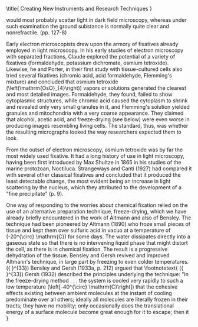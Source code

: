 \title{
Creating New Instruments and Research Techniques
}

would most probably scatter light in dark field microscopy, whereas under such examination the ground substance is normally quite clear and nonrefractile. (pp. 127-8)

Early electron microscopists drew upon the armory of fixatives already employed in light microscopy. In his early studies of electron microscopy with separated fractions, Claude explored the potential of a variety of fixatives (formaldehyde, potassium dichromate, osmium tetroxide). Likewise, he and Porter, in their first study with tissue-cultured cells also tried several fixatives (chromic acid, acid formaldehyde, Flemming's mixture) and concluded that osmium tetroxide \(\left(\mathrm{OsO}_{4}\right)\) vapors or solutions generated the clearest and most detailed images. Formaldehyde, they found, failed to show cytoplasmic structures, while chromic acid caused the cytoplasm to shrink and revealed only very small granules in it, and Flemming's solution yielded granules and mitochondria with a very coarse appearance. They claimed that alcohol, acetic acid, and freeze-drying (see below) were even worse in producing images resembling living cells. The standard, thus, was whether the resulting micrographs looked the way researchers expected them to look.

From the outset of electron microscopy, osmium tetroxide was by far the most widely used fixative. It had a long history of use in light microscopy, having been first introduced by Max Shultze in 1865 in his studies of the marine protozoan, Noctiluca. Strangeways and Canti (1927) had compared it with several other classical fixatives and concluded that it produced the least detectable change, the most evident being an increase in light scattering by the nucleus, which they attributed to the development of a "fine precipitate" (p. 9).

One way of responding to the worries about chemical fixation relied on the use of an alternative preparation technique, freeze-drying, which we have already briefly encountered in the work of Altmann and also of Bensley. The technique had been pioneered by Altmann (1890) who froze small pieces of tissue and kept them over sulfuric acid in vacuo at a temperature of \(-20^{\circ} \mathrm{C}\) for some days. The water dissipates directly into a gaseous state so that there is no intervening liquid phase that might distort the cell, as there is in chemical fixation. The result is a progressive dehydration of the tissue. Bensley and Gersh revived and improved Altmann's technique, in large part by freezing to even colder temperatures. \({ }^{33}\) Bensley and Gersh (1933a, p. 212) argued that
\footnotetext{
\({ }^{33}\) Gersh (1932) described the principles underlying the technique: "In the freeze-drying method . . . the system is cooled very rapidly to such a low temperature \(\left[-40^{\circ} \mathrm{C}\right]\) that the cohesive effects existing between ambient molecules at the instant of cooling predominate over all others; ideally all molecules are literally frozen in their tracts; they have no mobility; only occasionally does the translational energy of a surface molecule become great enough for it to escape; then it
}